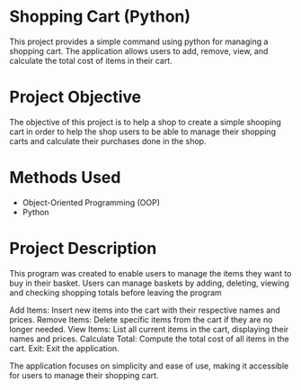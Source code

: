 # Shopping Cart (Python)
This project provides a simple command using python for managing a shopping cart. The application allows users to add, remove, view, and calculate the total cost of items in their cart.

# Project Objective
The objective of this project is to help a shop to create a simple shooping cart in order to help the shop users to be able to manage their shopping carts and calculate their purchases done in the shop.

# Methods Used
- Object-Oriented Programming (OOP)
- Python

# Project Description
This program was created to enable users to manage the items they want to buy in their basket. Users can manage baskets by adding, deleting, viewing and checking shopping totals before leaving the program

Add Items: Insert new items into the cart with their respective names and prices.
Remove Items: Delete specific items from the cart if they are no longer needed.
View Items: List all current items in the cart, displaying their names and prices.
Calculate Total: Compute the total cost of all items in the cart.
Exit: Exit the application.

The application focuses on simplicity and ease of use, making it accessible for users to manage their shopping cart.
